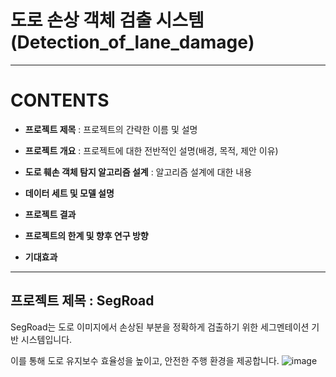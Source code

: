 # 도로 손상 객체 검출 시스템(Detection_of_lane_damage)
---


# CONTENTS


* **프로젝트 제목** : 프로젝트의 간략한 이름 및 설명

  
* **프로젝트 개요** : 프로젝트에 대한 전반적인 설명(배경, 목적, 제안 이유)

  
* **도로 훼손 객체 탐지 알고리즘 설계** : 알고리즘 설계에 대한 내용


* **데이터 세트 및 모델 설명**

  
* **프로젝트 결과**


* **프로젝트의 한계 및 향후 연구 방향**


* **기대효과** 
---


## 프로젝트 제목 : SegRoad

SegRoad는 도로 이미지에서 손상된 부분을 정확하게 검출하기 위한 세그멘테이션 기반 시스템입니다. 

이를 통해 도로 유지보수 효율성을 높이고, 안전한 주행 환경을 제공합니다.
![image](https://lh4.googleusercontent.com/proxy/X0GCRHbm_d5ey74ExZdM7IkiwMmqJ_q6IysmnR3XOTol0MsyZECFtK8iAph2u8vW-2dGLC5XQ1sdS-Ffbe1VabDgUo98UmWL2slXMZfD83rOFpg)
